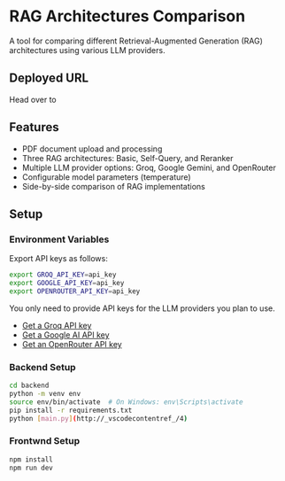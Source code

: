 # RAG Architectures Comparison

A tool for comparing different Retrieval-Augmented Generation (RAG) architectures using various LLM providers.

## Deployed URL
Head over to 

## Features

- PDF document upload and processing
- Three RAG architectures: Basic, Self-Query, and Reranker
- Multiple LLM provider options: Groq, Google Gemini, and OpenRouter
- Configurable model parameters (temperature)
- Side-by-side comparison of RAG implementations


## Setup

### Environment Variables

Export API keys as follows:
```bash
export GROQ_API_KEY=api_key
export GOOGLE_API_KEY=api_key
export OPENROUTER_API_KEY=api_key
```

You only need to provide API keys for the LLM providers you plan to use.

- [Get a Groq API key](https://console.groq.com/)
- [Get a Google AI API key](https://ai.google.dev/)
- [Get an OpenRouter API key](https://openrouter.ai/)

### Backend Setup

```bash
cd backend
python -m venv env
source env/bin/activate  # On Windows: env\Scripts\activate
pip install -r requirements.txt
python [main.py](http://_vscodecontentref_/4)
```

### Frontwnd Setup

```bash
npm install
npm run dev
```